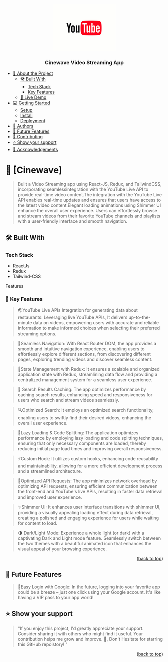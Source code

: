 <div align="center">
  <!-- You are encouraged to replace this logo with your own! Otherwise you can also remove it. -->
  <img src="./src/assets/youtube-logo.gif" alt="logo" width="200"  height="auto" />
  <br/>

  <h3><b>Cinewave Video Streaming App</b></h3>
</div>

<!-- TABLE OF CONTENTS -->

- [📖 About the Project](#about-project)
  - [🛠 Built With](#built-with)
    - [Tech Stack](#tech-stack)
    - [Key Features](#key-features)
  - [🚀 Live Demo](#live-demo)
- [💻 Getting Started](#getting-started)
  - [Setup](#setup)
  - [Install](#install)
  - [Deployment](#deployment)
- [👥 Authors](#authors)
- [🔭 Future Features](#future-features)
- [🤝 Contributing](#contributing)
- [⭐️ Show your support](#support)
- [🙏 Acknowledgements](#acknowledgements)

<!-- PROJECT DESCRIPTION -->

# 🚀 [Cinewave] <a name="about-project"></a>

> Built a Video Streaming app using React-JS, Redux, and TailwindCSS, incorporating seamlessintegration with the YouTube Live API to provide real-time video content.The integration with the YouTube Live API enables real-time updates and ensures that users have access to the latest video content.Elegant loading animations using Shimmer UI enhance the overall user experience. Users can effortlessly browse and stream videos from their favorite YouTube channels and playlists with a user-friendly
interface and smooth navigation.


## 🛠 Built With <a name="built-with"></a>

### Tech Stack <a name="tech-stack"></a>

* ReactJs
* Redux
* Tailwind-CSS

Features

 ### 🎯 Key Features <a name="key-features"></a>

> 🌏YouTube Live APIs Integration for generating data about restaurants: Leveraging live YouTube APIs, It delivers up-to-the-minute data on videos, empowering users with accurate and reliable information to make informed choices when selecting their preferred streaming options.

> 📌Seamless Navigation: With React Router DOM, the app provides a smooth and intuitive navigation experience, enabling users to effortlessly explore different sections, from discovering different pages, exploring trending videos and discover seamless content.

> 🔐State Management with Redux: It ensures a scalable and organized application state with Redux, streamlining data flow and providing a centralized management system for a seamless user experience.

> 🔖 Search Results Caching: The app optimizes performance by caching search results, enhancing speed and responsiveness for users who search and stream videos seamlessly.

> 🔍Optimized Search: It employs an optimized search functionality, enabling users to swiftly find their desired videos, enhancing the overall user experience.

> 🚀Lazy Loading & Code Splitting: The application optimizes performance by employing lazy loading and code splitting techniques, ensuring that only necessary components are loaded, thereby reducing initial page load times and improving overall responsiveness.

> ⚡Custom Hook: It utilizes custom hooks, enhancing code reusability and maintainability, allowing for a more efficient development process and a streamlined architecture.

> 🚀Optimized API Requests: The app minimizes network overhead by optimizing API requests, ensuring efficient communication between the front-end and YouTube's live APIs, resulting in faster data retrieval and improved user experience.

> ✨Shimmer UI: It enhances user interface transitions with shimmer UI, providing a visually appealing loading effect during data retrieval, creating a polished and engaging experience for users while waiting for content to load.

> 🌗 Dark/Light Mode: Experience a whole light (or dark) with a captivating Dark and Light mode feature. Seamlessly switch between the two themes with a beautiful animated icon that enhances the visual appeal of your browsing experience.



<!-- ## 🚀 Live Demo <a name="live-demo"></a>

- Click on the below given link to get the preview.

 <a href="https://spring-flowers-school.vercel.app/">
<img src="https://img.shields.io/badge/Vercel-000000?style=for-the-badge&logo=vercel&logoColor=white">
</a> -->

<p align="right">(<a href="#readme-top">back to top</a>)</p>

<!-- FUTURE FEATURES  -->

## 🔭 Future Features <a name="future-features"></a>

> 🔐Easy Login with Google: In the future, logging into your favorite app could be a breeze – just one click using your Google account. It's like having a VIP pass to your app world!


## ⭐️ Show your support <a name="support"></a>

> "If you enjoy this project, I'd greatly appreciate your support. Consider sharing it with others who might find it useful. Your contribution helps me grow and improve. 🚀, Don't Hesitate for starring this GitHub repoistory! "

<p align="right">(<a href="#readme-top">back to top</a>)</p>